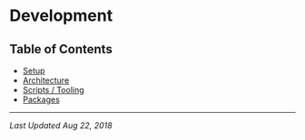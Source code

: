# Development

## Table of Contents

- [Setup](setup.md)
- [Architecture](architecture.md)
- [Scripts / Tooling](scripts-tooling.md)
- [Packages](packages.md)

---

*Last Updated Aug 22, 2018*
